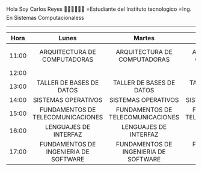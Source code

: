Hola Soy Carlos Reyes 👨🏻‍💻👨🏻‍💻
⭐Estudiante del Instituto tecnologico 
⭐Ing. En Sistemas Computacionaless
_______________________________________________________________________________________________________________________________________________________________________________
|  Hora |                  Lunes                 |                 Martes                |               Miercoles               |                 Jueves                |            Viernes           |
|:-----:|:--------------------------------------:|:-------------------------------------:|:-------------------------------------:|:-------------------------------------:|:----------------------------:|
| 11:00 |      ARQUITECTURA DE COMPUTADORAS      |      ARQUITECTURA DE COMPUTADORAS     |      ARQUITECTURA DE COMPUTADORAS     |      ARQUITECTURA DE COMPUTADORAS     | ARQUITECTURA DE COMPUTADORAS |
| 12:00 |                                        |                                       |                                       |                                       |                              |
| 13:00 |        TALLER DE BASES DE DATOS        |        TALLER DE BASES DE DATOS       |        TALLER DE BASES DE DATOS       |        TALLER DE BASES DE DATOS       |                              |
| 14:00 |           SISTEMAS OPERATIVOS          |          SISTEMAS OPERATIVOS          |          SISTEMAS OPERATIVOS          |          SISTEMAS OPERATIVOS          |                              |
| 15:00 |   FUNDAMENTOS DE  TELECOMUNICACIONES   |   FUNDAMENTOS DE TELECOMUNICACIONES   |   FUNDAMENTOS DE TELECOMUNICACIONES   |   FUNDAMENTOS DE TELECOMUNICACIONES   |                              |
| 16:00 |          LENGUAJES DE INTERFAZ         |         LENGUAJES DE INTERFAZ         |         LENGUAJES DE INTERFAZ         |         LENGUAJES DE INTERFAZ         |                              |
| 17:00 | FUNDAMENTOS DE INGENIERIA  DE SOFTWARE | FUNDAMENTOS DE INGENIERIA DE SOFTWARE | FUNDAMENTOS DE INGENIERIA DE SOFTWARE | FUNDAMENTOS DE INGENIERIA DE SOFTWARE |                              |
